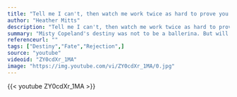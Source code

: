 ```yaml
---
title: "Tell me I can't, then watch me work twice as hard to prove you wrong."
author: "Heather Mitts"
description: "Tell me I can't, then watch me work twice as hard to prove you wrong. - Heather Mitts quotes from GetInspired365.com"
summary: "Misty Copeland's destiny was not to be a ballerina. But will trumps fate"
referenceurl: ""
tags: ["Destiny","Fate","Rejection",]
source: "youtube"
videoid: "ZY0cdXr_1MA"
image: "https://img.youtube.com/vi/ZY0cdXr_1MA/0.jpg"
---
```


{{< youtube ZY0cdXr_1MA >}}
